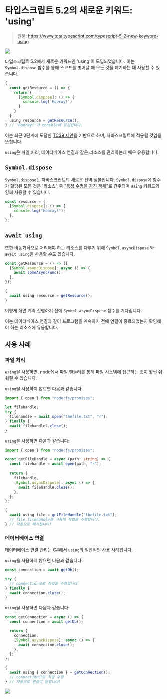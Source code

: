# 타입스크립트 5.2의 새로운 키워드: 'using'

> 원문: https://www.totaltypescript.com/typescript-5-2-new-keyword-using

![](https://www.totaltypescript.com/_next/image?url=https%3A%2F%2Fcdn.sanity.io%2Fimages%2Fz9io1e0u%2Fproduction%2F75dfe1bf6658e858e66fa5f43ceaa4594a12afa6-1920x1080.png&w=3840&q=100)

타입스크립트 5.2에서 새로운 키워드인 'using'이 도입되었습니다. 이는 `Symbol.dispose` 함수를 통해 스코프를 벗어날 때 모든 것을 폐기하는 데 사용할 수 있습니다.

```ts
{
  const getResource = () => {
    return {
      [Symbol.dispose]: () => {
        console.log('Hooray!')
      }
    }
  }
  using resource = getResource();
} // 'Hooray!'가 console에 로깅됩니다.
```

이는 최근 3단계에 도달한 [TC39 제안](https://github.com/tc39/proposal-explicit-resource-management)을 기반으로 하며, 자바스크립트에 적용될 것임을 뜻합니다.

`using`은 파일 처리, 데이터베이스 연결과 같은 리소스를 관리하는데 매우 유용합니다.

## `Symbol.dispose`

`Symbol.dispose`는 자바스크립트의 새로운 전역 심볼입니다.
`Symbol.dispose`에 함수가 할당된 모든 것은 '리소스', 즉 ["특정 수명을 가진 객체"](https://github.com/tc39/proposal-explicit-resource-management#definitions)로 간주되며 `using` 키워드와 함께 사용할 수 있습니다.

```ts
const resource = {
  [Symbol.dispose]: () => {
    console.log("Hooray!");
  },
};
```

## `await using`

또한 비동기적으로 처리해야 하는 리소스를 다루기 위해 `Symbol.asyncDispose` 와 `await using`을 사용할 수도 있습니다.

```ts
const getResource = () => ({
  [Symbol.asyncDispose]: async () => {
    await someAsyncFunc();
  },
});

{
  await using resource = getResource();
}
```

이렇게 하면 계속 진행하기 전에 `Symbol.asyncDispose` 함수를 기다립니다.

이는 데이터베이스 연결과 같이 프로그램을 계속하기 전에 연결이 종료되었는지 확인해야 하는 리소스에 유용합니다.

## 사용 사례

### 파일 처리

`using`을 사용하면, node에서 파일 핸들러를 통해 파일 시스템에 접근하는 것이 훨씬 쉬워질 수 있습니다.

`using`을 사용하지 않으면 다음과 같습니다.

```ts
import { open } from "node:fs/promises";

let filehandle;
try {
  filehandle = await open("thefile.txt", "r");
} finally {
  await filehandle?.close();
}
```

`using`을 사용하면 다음과 같습니다:

```ts
import { open } from "node:fs/promises";

const getFileHandle = async (path: string) => {
  const filehandle = await open(path, "r");

  return {
    filehandle,
    [Symbol.asyncDispose]: async () => {
      await filehandle.close();
    },
  };
};

{
  await using file = getFileHandle("thefile.txt");
  // file.filehandle를 사용해 작업을 수행합니다.
} // 자동으로 폐기됩니다!
```

### 데이터베이스 연결

데이터베이스 연결 관리는 C#에서 `using`의 일반적인 사용 사례입니다.

`using`을 사용하지 않으면 다음과 같습니다.

```ts
const connection = await getDb();

try {
  // connection으로 작업을 수행합니다.
} finally {
  await connection.close();
}
```

`using`을 사용하면 다음과 같습니다:

```ts
const getConnection = async () => {
  const connection = await getDb();

  return {
    connection,
    [Symbol.asyncDispose]: async () => {
      await connection.close();
    },
  };
};

{
  await using { connection } = getConnection();
  // connection으로 작업 수행
} // 자동으로 연결이 닫힙니다!
```

![](https://res.cloudinary.com/total-typescript/image/upload/v1687173860/await-using_lalzrw.jpg)
